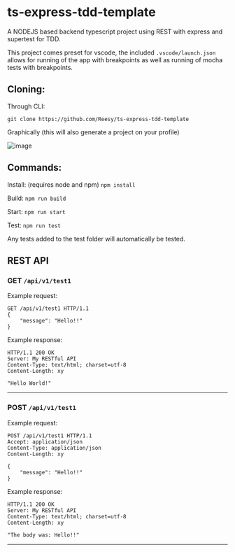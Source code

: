 # ts-express-tdd-template
A NODEJS based backend typescript project using REST with express and supertest for TDD.

This project comes preset for vscode, the included ```.vscode/launch.json``` allows for running of the app with breakpoints as well as running of mocha tests with breakpoints. 

## Cloning: 

Through CLI: 

```
git clone https://github.com/Reesy/ts-express-tdd-template
```

Graphically (this will also generate a project on your profile) 

![image](https://user-images.githubusercontent.com/5430483/159441936-843331ee-820d-4dad-af03-f1a1d31b3383.png)



## Commands:

Install: (requires node and npm)
``` npm install ```

Build: 
``` npm run build ```

Start:
``` npm run start ```

Test:
``` npm run test ```

Any tests added to the test folder will automatically be tested. 


## REST API 

### GET ```/api/v1/test1```
Example request:
```
GET /api/v1/test1 HTTP/1.1
{
    "message": "Hello!!"
}
```

Example response:
```
HTTP/1.1 200 OK
Server: My RESTful API
Content-Type: text/html; charset=utf-8
Content-Length: xy

"Hello World!" 
```
---

### POST ```/api/v1/test1```
Example request:
```
POST /api/v1/test1 HTTP/1.1
Accept: application/json
Content-Type: application/json
Content-Length: xy

{
    "message": "Hello!!"
}
```
Example response:
```
HTTP/1.1 200 OK
Server: My RESTful API
Content-Type: text/html; charset=utf-8
Content-Length: xy

"The body was: Hello!!" 

```
---
